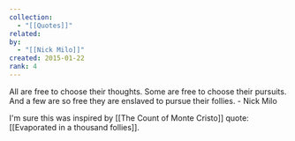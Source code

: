```yaml
---
collection:
  - "[[Quotes]]"
related: 
by:
  - "[[Nick Milo]]"
created: 2015-01-22
rank: 4
---
```

All are free to choose their thoughts. Some are free to choose their pursuits. And a few are so free they are enslaved to pursue their follies. - Nick Milo

I'm sure this was inspired by [[The Count of Monte Cristo]] quote: [[Evaporated in a thousand follies]].

